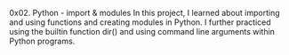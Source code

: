 0x02. Python - import & modules
In this project, I learned about importing and using functions and creating modules in Python. I further practiced using the builtin function dir() and using command line arguments within Python programs.
